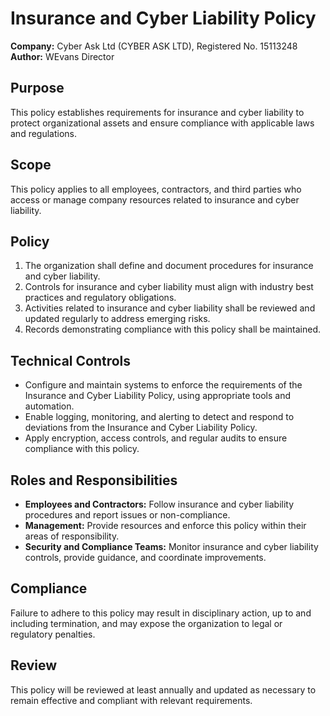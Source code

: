 # Insurance and Cyber Liability Policy

**Company:** Cyber Ask Ltd (CYBER ASK LTD), Registered No. 15113248  
**Author:** WEvans Director

## Purpose

This policy establishes requirements for insurance and cyber liability to protect organizational assets and ensure compliance with applicable laws and regulations.

## Scope

This policy applies to all employees, contractors, and third parties who access or manage company resources related to insurance and cyber liability.

## Policy

1. The organization shall define and document procedures for insurance and cyber liability.
2. Controls for insurance and cyber liability must align with industry best practices and regulatory obligations.
3. Activities related to insurance and cyber liability shall be reviewed and updated regularly to address emerging risks.
4. Records demonstrating compliance with this policy shall be maintained.

## Technical Controls

- Configure and maintain systems to enforce the requirements of the Insurance and Cyber Liability Policy, using appropriate tools and automation.
- Enable logging, monitoring, and alerting to detect and respond to deviations from the Insurance and Cyber Liability Policy.
- Apply encryption, access controls, and regular audits to ensure compliance with this policy.

## Roles and Responsibilities

- **Employees and Contractors:** Follow insurance and cyber liability procedures and report issues or non-compliance.
- **Management:** Provide resources and enforce this policy within their areas of responsibility.
- **Security and Compliance Teams:** Monitor insurance and cyber liability controls, provide guidance, and coordinate improvements.

## Compliance

Failure to adhere to this policy may result in disciplinary action, up to and including termination, and may expose the organization to legal or regulatory penalties.

## Review

This policy will be reviewed at least annually and updated as necessary to remain effective and compliant with relevant requirements.
